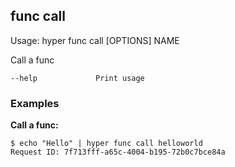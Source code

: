 ## func call

  Usage: hyper func call [OPTIONS] NAME

  Call a func

    --help             Print usage

### Examples

**Call a func:**

    $ echo "Hello" | hyper func call helloworld
    Request ID: 7f713fff-a65c-4004-b195-72b0c7bce84a
